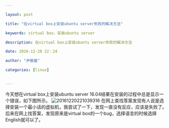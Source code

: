 ```yaml
---

layout: post

title: "在virtual box上安装ubuntu server失败的解决方法"

keywords: virtual box，安装ubuntu server

description: 在virtual box上安装ubuntu server失败的解决方法

date: 2016-12-20 22：24

author: "尹傲雄"

categories: [linux]


---
```

今天想在virtual box上安装ubuntu server 16.04结果在安装的过程中总是显示一个错误，如下图所示。
![20161220221039316](https://cdn.yinaoxiong.cn/image/posts/2016-12-20/20161220221039316.png)
在网上查找答案发现有人说是选择安装一个最小话的虚拟机，我尝试了一下，发现一直没有反应，应该是失败了。后来在网上找答案，发现原来是virtual box的一个bug，选择语言的时候选择English就可以了。
